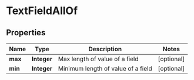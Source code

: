 

# TextFieldAllOf


## Properties

Name | Type | Description | Notes
------------ | ------------- | ------------- | -------------
**max** | **Integer** | Max length of value of a field |  [optional]
**min** | **Integer** | Minimum length of value of a field |  [optional]



